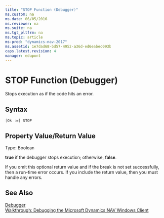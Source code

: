 ```yaml
---
title: "STOP Function (Debugger)"
ms.custom: na
ms.date: 06/05/2016
ms.reviewer: na
ms.suite: na
ms.tgt_pltfrm: na
ms.topic: article
ms-prod: "dynamics-nav-2017"
ms.assetid: 1e7dad68-bd57-4952-a36d-ed6eabec093b
caps.latest.revision: 4
manager: edupont
---
```

# STOP Function (Debugger)
Stops execution as if the code hits an error.  
  
## Syntax  
  
```  
[Ok :=] STOP   
```  
  
## Property Value/Return Value  
 Type: Boolean  
  
 **true** if the debugger stops execution; otherwise, **false**.  
  
 If you omit this optional return value and if the break is not set successfully, then a run-time error occurs. If you include the return value, then you must handle any errors.  
  
## See Also  
 [Debugger](Debugger.md)   
 [Walkthrough: Debugging the Microsoft Dynamics NAV Windows Client](Walkthrough:-Debugging-the-Microsoft-Dynamics-NAV-Windows-Client.md)